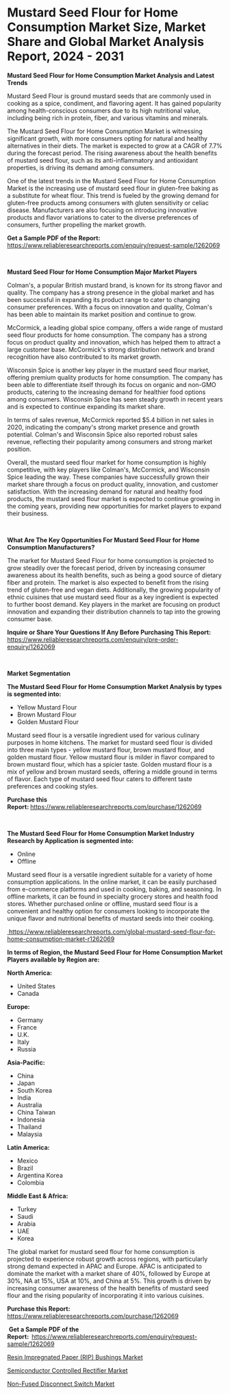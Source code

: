 <p><h1>Mustard Seed Flour for Home Consumption Market Size, Market Share and Global Market Analysis Report, 2024 - 2031</h1></p><p><strong>Mustard Seed Flour for Home Consumption Market Analysis and Latest Trends</strong></p>
<p><p>Mustard Seed Flour is ground mustard seeds that are commonly used in cooking as a spice, condiment, and flavoring agent. It has gained popularity among health-conscious consumers due to its high nutritional value, including being rich in protein, fiber, and various vitamins and minerals.</p><p>The Mustard Seed Flour for Home Consumption Market is witnessing significant growth, with more consumers opting for natural and healthy alternatives in their diets. The market is expected to grow at a CAGR of 7.7% during the forecast period. The rising awareness about the health benefits of mustard seed flour, such as its anti-inflammatory and antioxidant properties, is driving its demand among consumers.</p><p>One of the latest trends in the Mustard Seed Flour for Home Consumption Market is the increasing use of mustard seed flour in gluten-free baking as a substitute for wheat flour. This trend is fueled by the growing demand for gluten-free products among consumers with gluten sensitivity or celiac disease. Manufacturers are also focusing on introducing innovative products and flavor variations to cater to the diverse preferences of consumers, further propelling the market growth.</p></p>
<p><strong>Get a Sample PDF of the Report:&nbsp;</strong> <a href="https://www.reliableresearchreports.com/enquiry/request-sample/1262069">https://www.reliableresearchreports.com/enquiry/request-sample/1262069</a></p>
<p>&nbsp;</p>
<p><strong>Mustard Seed Flour for Home Consumption Major Market Players</strong></p>
<p><p>Colman's, a popular British mustard brand, is known for its strong flavor and quality. The company has a strong presence in the global market and has been successful in expanding its product range to cater to changing consumer preferences. With a focus on innovation and quality, Colman's has been able to maintain its market position and continue to grow.</p><p>McCormick, a leading global spice company, offers a wide range of mustard seed flour products for home consumption. The company has a strong focus on product quality and innovation, which has helped them to attract a large customer base. McCormick's strong distribution network and brand recognition have also contributed to its market growth.</p><p>Wisconsin Spice is another key player in the mustard seed flour market, offering premium quality products for home consumption. The company has been able to differentiate itself through its focus on organic and non-GMO products, catering to the increasing demand for healthier food options among consumers. Wisconsin Spice has seen steady growth in recent years and is expected to continue expanding its market share.</p><p>In terms of sales revenue, McCormick reported $5.4 billion in net sales in 2020, indicating the company's strong market presence and growth potential. Colman's and Wisconsin Spice also reported robust sales revenue, reflecting their popularity among consumers and strong market position.</p><p>Overall, the mustard seed flour market for home consumption is highly competitive, with key players like Colman's, McCormick, and Wisconsin Spice leading the way. These companies have successfully grown their market share through a focus on product quality, innovation, and customer satisfaction. With the increasing demand for natural and healthy food products, the mustard seed flour market is expected to continue growing in the coming years, providing new opportunities for market players to expand their business.</p></p>
<p>&nbsp;</p>
<p><strong>What Are The Key Opportunities For Mustard Seed Flour for Home Consumption Manufacturers?</strong></p>
<p><p>The market for Mustard Seed Flour for home consumption is projected to grow steadily over the forecast period, driven by increasing consumer awareness about its health benefits, such as being a good source of dietary fiber and protein. The market is also expected to benefit from the rising trend of gluten-free and vegan diets. Additionally, the growing popularity of ethnic cuisines that use mustard seed flour as a key ingredient is expected to further boost demand. Key players in the market are focusing on product innovation and expanding their distribution channels to tap into the growing consumer base.</p></p>
<p><strong>Inquire or Share Your Questions If Any Before Purchasing This Report:</strong> <a href="https://www.reliableresearchreports.com/enquiry/pre-order-enquiry/1262069">https://www.reliableresearchreports.com/enquiry/pre-order-enquiry/1262069</a></p>
<p>&nbsp;</p>
<p><strong>Market Segmentation</strong></p>
<p><strong>The Mustard Seed Flour for Home Consumption Market Analysis by types is segmented into:</strong></p>
<p><ul><li>Yellow Mustard Flour</li><li>Brown Mustard Flour</li><li>Golden Mustard Flour</li></ul></p>
<p><p>Mustard seed flour is a versatile ingredient used for various culinary purposes in home kitchens. The market for mustard seed flour is divided into three main types - yellow mustard flour, brown mustard flour, and golden mustard flour. Yellow mustard flour is milder in flavor compared to brown mustard flour, which has a spicier taste. Golden mustard flour is a mix of yellow and brown mustard seeds, offering a middle ground in terms of flavor. Each type of mustard seed flour caters to different taste preferences and cooking styles.</p></p>
<p><strong>Purchase this Report:&nbsp;</strong><a href="https://www.reliableresearchreports.com/purchase/1262069">https://www.reliableresearchreports.com/purchase/1262069</a></p>
<p>&nbsp;</p>
<p><strong>The Mustard Seed Flour for Home Consumption Market Industry Research by Application is segmented into:</strong></p>
<p><ul><li>Online</li><li>Offline</li></ul></p>
<p><p>Mustard seed flour is a versatile ingredient suitable for a variety of home consumption applications. In the online market, it can be easily purchased from e-commerce platforms and used in cooking, baking, and seasoning. In offline markets, it can be found in specialty grocery stores and health food stores. Whether purchased online or offline, mustard seed flour is a convenient and healthy option for consumers looking to incorporate the unique flavor and nutritional benefits of mustard seeds into their cooking.</p></p>
<p><a href="https://www.reliableresearchreports.com/global-mustard-seed-flour-for-home-consumption-market-r1262069">&nbsp;https://www.reliableresearchreports.com/global-mustard-seed-flour-for-home-consumption-market-r1262069</a></p>
<p><strong>In terms of Region, the Mustard Seed Flour for Home Consumption Market Players available by Region are:</strong></p>
<p>
    <p> <strong> North America: </strong>
        <ul>
            <li>United States</li>
            <li>Canada</li>
        </ul>
        </p> 
    <p> <strong> Europe: </strong>
        <ul>
            <li>Germany</li>
            <li>France</li>
            <li>U.K.</li>
            <li>Italy</li>
            <li>Russia</li>
        </ul>
        </p> 
    <p> <strong> Asia-Pacific: </strong>
        <ul>
            <li>China</li>
            <li>Japan</li>
            <li>South Korea</li>
            <li>India</li>
            <li>Australia</li>
            <li>China Taiwan</li>
            <li>Indonesia</li>
            <li>Thailand</li>
            <li>Malaysia</li>
        </ul>
        </p> 
    <p> <strong> Latin America: </strong>
        <ul>
            <li>Mexico</li>
            <li>Brazil</li>
            <li>Argentina Korea</li>
            <li>Colombia</li>
        </ul>
        </p> 
    <p> <strong> Middle East & Africa: </strong>
        <ul>
            <li>Turkey</li>
            <li>Saudi</li>
            <li>Arabia</li>
            <li>UAE</li>
            <li>Korea</li>
        </ul>
    </p>
    </p>
<p><p>The global market for mustard seed flour for home consumption is projected to experience robust growth across regions, with particularly strong demand expected in APAC and Europe. APAC is anticipated to dominate the market with a market share of 40%, followed by Europe at 30%, NA at 15%, USA at 10%, and China at 5%. This growth is driven by increasing consumer awareness of the health benefits of mustard seed flour and the rising popularity of incorporating it into various cuisines.</p></p>
<p><strong>Purchase this Report: </strong><a href="https://www.reliableresearchreports.com/purchase/1262069">https://www.reliableresearchreports.com/purchase/1262069</a></p>
<p>&nbsp;<strong>Get a Sample PDF of the Report:&nbsp;&nbsp;</strong><a href="https://www.reliableresearchreports.com/enquiry/request-sample/1262069">https://www.reliableresearchreports.com/enquiry/request-sample/1262069</a></p>
<p><strong></strong></p>
<p><p><a href="https://medium.com/@charlesporter2662/global-resin-impregnated-paper-rip-bushings-market-sector-types-applications-market-player-147a6b3650ad">Resin Impregnated Paper (RIP) Bushings Market</a></p><p><a href="https://github.com/lizaRempel/Market-Research-Report-List-1/blob/main/semiconductor-controlled-rectifier-market.md">Semiconductor Controlled Rectifier Market</a></p><p><a href="https://medium.com/@marisolking1/global-non-fused-disconnect-switch-market-focus-on-application-end-use-industry-type-equipment-fa3eecef270a">Non-Fused Disconnect Switch Market</a></p></p>